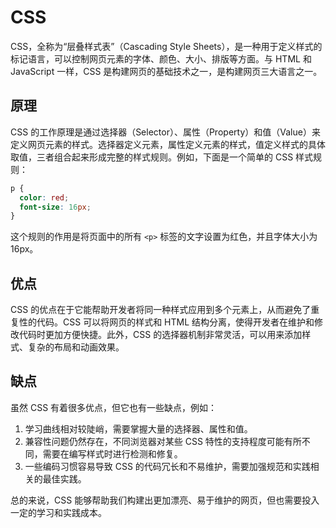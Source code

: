 # CSS

CSS，全称为“层叠样式表”（Cascading Style Sheets），是一种用于定义样式的标记语言，可以控制网页元素的字体、颜色、大小、排版等方面。与 HTML 和 JavaScript 一样，CSS 是构建网页的基础技术之一，是构建网页三大语言之一。

## 原理

CSS 的工作原理是通过选择器（Selector）、属性（Property）和值（Value）来定义网页元素的样式。选择器定义元素，属性定义元素的样式，值定义样式的具体取值，三者组合起来形成完整的样式规则。例如，下面是一个简单的 CSS 样式规则：

```css
p {
  color: red;
  font-size: 16px;
}
```

这个规则的作用是将页面中的所有 `<p>` 标签的文字设置为红色，并且字体大小为 16px。

## 优点

CSS 的优点在于它能帮助开发者将同一种样式应用到多个元素上，从而避免了重复性的代码。CSS 可以将网页的样式和 HTML 结构分离，使得开发者在维护和修改代码时更加方便快捷。此外，CSS 的选择器机制非常灵活，可以用来添加样式、复杂的布局和动画效果。

## 缺点

虽然 CSS 有着很多优点，但它也有一些缺点，例如：

1. 学习曲线相对较陡峭，需要掌握大量的选择器、属性和值。
2. 兼容性问题仍然存在，不同浏览器对某些 CSS 特性的支持程度可能有所不同，需要在编写样式时进行检测和修复。
3. 一些编码习惯容易导致 CSS 的代码冗长和不易维护，需要加强规范和实践相关的最佳实践。

总的来说，CSS 能够帮助我们构建出更加漂亮、易于维护的网页，但也需要投入一定的学习和实践成本。